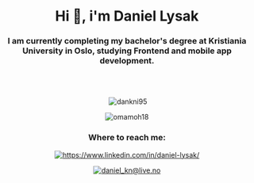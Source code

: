 <h1 align="center">Hi 👋, i'm Daniel Lysak</h1>
<h3 align="center">I am currently completing my bachelor's degree at Kristiania University in Oslo, studying Frontend and mobile app development.</h3>


<br>
<br>
    
<p align="center">&nbsp;<img
        src="https://github-readme-stats.vercel.app/api?username=dankni95&show_icons=true&theme=blue-green"
        alt="dankni95" /></p>

<p align="center"><img
        src="https://github-readme-stats.vercel.app/api/top-langs?username=dankni95&show_icons=true&locale=en&langs_count=8&theme=blue-green"
        alt="omamoh18" /> </p>
        
        
<h3 align="center">Where to reach me:</h3>
<p align="center">
    <a href="https://www.linkedin.com/in/daniel-lysak/" target="blank"><img align="center"
            src="https://img.shields.io/badge/LinkedIn-0077B5?style=for-the-badge&logo=linkedin&logoColor=white"
            alt="https://www.linkedin.com/in/daniel-lysak/" /></a>
    <p align="center">
        <a href="mailto:daniel_kn@live.no" target="blank"><img align="center"
                src="https://img.shields.io/badge/Gmail-D14836?style=for-the-badge&logo=gmail&logoColor=white"
                alt="daniel_kn@live.no" /></a>
    </p>
